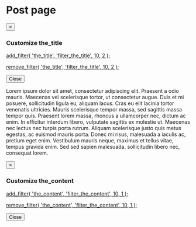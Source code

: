 <!-- THE_TITLE -->
  <h1 class="hover_border title" data-toggle="modal" data-target="#modal_title">Post page</h1>
<!-- Modal -->
  <div id="modal_title" class="modal fade" role="dialog">
    <div class="modal-dialog">
      <!-- Modal content-->
      <div class="modal-content hooks filter-info">
        <div class="modal-header">
          <button type="button" class="close" data-dismiss="modal">&times;</button>
          <h3 class="modal-title">Customize the_title</h3>
        </div>
        <div class="modal-body">
            <p><a href="http://hookr.io/4.6.1/filters/the_title/">add_filter( 'the_title', 'filter_the_title', 10, 2 );</a></p>
            <p><a href="http://hookr.io/4.6.1/filters/the_title/">remove_filter( 'the_title', 'filter_the_title', 10, 2 );</a></p>
        </div>
        <div class="modal-footer">
          <button type="button" class="btn btn-default" data-dismiss="modal">Close</button>
        </div>
      </div>
    </div>
  </div>
<!-- THE_CONTENT -->
  <div class="hover_border content" data-toggle="modal" data-target="#modal_content">
    <p>Lorem ipsum dolor sit amet, consectetur adipiscing elit. Praesent a odio mauris. Maecenas vel scelerisque tortor, ut consectetur augue. Duis et mi posuere, sollicitudin ligula eu, aliquam lacus. Cras eu elit lacinia tortor venenatis ultricies. Mauris scelerisque tempor massa, sed sagittis massa tempor quis. Praesent lorem massa, rhoncus a ullamcorper nec, dictum ac enim. In efficitur interdum libero, vulputate sagittis ex molestie ut. Maecenas nec lectus nec turpis porta rutrum. Aliquam scelerisque justo quis metus egestas, ac euismod mauris porta. Donec mi risus, malesuada a iaculis ac, pretium eget enim. Vestibulum mauris neque, maximus et tellus vitae, tempus gravida enim. Sed sed sapien malesuada, sollicitudin libero nec, consequat lorem.</p>
  </div>
<!-- Modal -->
  <div id="modal_content" class="modal fade" role="dialog">
    <div class="modal-dialog">
      <!-- Modal content-->
      <div class="modal-content hooks filter-info">
        <div class="modal-header">
          <button type="button" class="close" data-dismiss="modal">&times;</button>
          <h3 class="modal-title">Customize the_content</h3>
        </div>
        <div class="modal-body">
            <p><a href="http://hookr.io/4.6.1/filters/the_content/">add_filter( 'the_content', 'filter_the_content', 10, 1 );</a></p>
            <p><a href="http://hookr.io/4.6.1/filters/the_content/">remove_filter( 'the_content', 'filter_the_content', 10, 1 );</a></p>
        </div>
        <div class="modal-footer">
          <button type="button" class="btn btn-default" data-dismiss="modal">Close</button>
        </div>
      </div>
    </div>
  </div>
